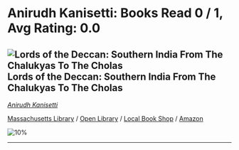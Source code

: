 # Anirudh Kanisetti:  Books Read 0 / 1, Avg Rating: 0.0 

## ![Lords of the Deccan: Southern India From The Chalukyas To The Cholas](https://images-us.bookshop.org/ingram/9789353451608.jpg?height=300&v=v2) Lords of the Deccan: Southern India From The Chalukyas To The Cholas
*[Anirudh Kanisetti](../authors/AnirudhKanisetti)*

[Massachusetts Library](https://library.minlib.net/search/i=9789353451608) / [Open Library](https://openlibrary.org/isbn/9789353451608) / [Local Book Shop](https://bookshop.org/book/9789353451608) / [Amazon](https://amazon.com/dp/9353451604)

![10%](https://geps.dev/progress/10) 



---
